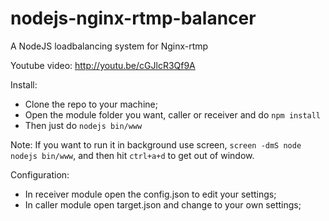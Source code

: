# nodejs-nginx-rtmp-balancer
A NodeJS loadbalancing system for Nginx-rtmp

Youtube video: http://youtu.be/cGJlcR3Qf9A

Install:

- Clone the repo to your machine;
- Open the module folder you want, caller or receiver and do ``` npm install ```
- Then just do ``` nodejs bin/www ```

Note: If you want to run it in background use screen, ``` screen -dmS node nodejs bin/www ```, and then hit ``` ctrl+a+d ``` to get out of window.


Configuration:

- In receiver module open the config.json to edit your settings;
- In caller module open target.json and change to your own settings;


